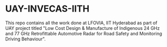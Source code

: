 # UAY-INVECAS-IITH

This repo contains all the work done at LFOVIA, IIT Hyderabad as part of UAY project titled "Low Cost Design & Manufacture of Indigenous 24 GHz and 77 GHz Retrofittable Automotive Radar for Road Safety and Monitoring Driving Behaviour".
